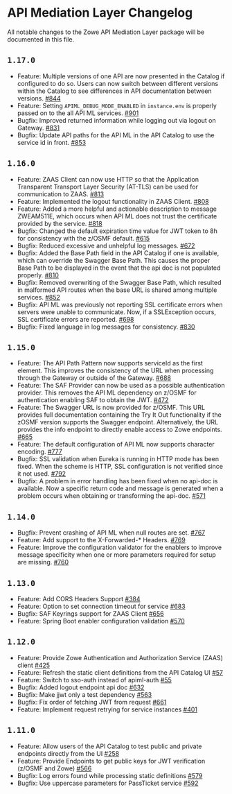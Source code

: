 # API Mediation Layer Changelog

All notable changes to the Zowe API Mediation Layer package will be documented in this file.
## `1.17.0`

- Feature: Multiple versions of one API are now presented in the Catalog if configured to do so. Users can now switch between different versions within the Catalog to see differences in API documentation between versions. [#844](https://github.com/zowe/api-layer/issues/844)
- Feature: Setting `APIML_DEBUG_MODE_ENABLED` in `instance.env` is properly passed on to the all API ML services. [#901](https://github.com/zowe/api-layer/issues/901)
- Bugfix: Improved returned information while logging out via logout on Gateway. [#831](https://github.com/zowe/api-layer/issues/831) 
- Bugfix: Update API paths for the API ML in the API Catalog to use the service id in front. [#853](https://github.com/zowe/api-layer/issues/853) 

## `1.16.0`

- Feature: ZAAS Client can now use HTTP so that the Application Transparent Transport Layer Security (AT-TLS) can be used for communication to ZAAS. [#813](https://github.com/zowe/api-layer/issues/813)
- Feature: Implemented the logout functionality in ZAAS Client. [#808](https://github.com/zowe/api-layer/issues/808)
- Feature: Added a more helpful and actionable description to message ZWEAM511E, which occurs when API ML does not trust the certificate provided by the service. [#818](https://github.com/zowe/api-layer/issues/818)
- Bugfix: Changed the default expiration time value for JWT token to 8h for consistency with the z/OSMF default. [#615](https://github.com/zowe/api-layer/issues/615)
- Bugfix: Reduced excessive and unhelpful log messages. [#672](https://github.com/zowe/api-layer/issues/672)
- Bugfix: Added the Base Path field in the API Catalog if one is available, which can override the Swagger Base Path. This causes the proper Base Path to be displayed in the event that the api doc is not populated properly. [#810](https://github.com/zowe/api-layer/issues/810)
- Bugfix: Removed overwriting of the Swagger Base Path, which resulted in malformed API routes when the base URL is shared among multiple services. [#852](https://github.com/zowe/api-layer/issues/852)
- Bugfix: API ML was previously not reporting SSL certificate errors when servers were unable to communicate. Now, if a SSLException occurs, SSL certificate errors are reported.  [#698](https://github.com/zowe/api-layer/issues/698)
- Bugfix: Fixed language in log messages for consistency. [#830](https://github.com/zowe/api-layer/issues/830)

## `1.15.0`

- Feature: The API Path Pattern now supports serviceId as the first element. This improves the consistency of the URL when processing through the Gateway or outside of the Gateway. [#688](https://github.com/zowe/api-layer/issues/688)
- Feature: The SAF Provider can now be used as a possible authentication provider. This removes the API ML dependency on z/OSMF for authentication enabling SAF to obtain the JWT. [#472](https://github.com/zowe/api-layer/issues/472)
- Feature: The Swagger URL is now provided for z/OSMF. This URL provides full documentation containing the Try It Out functionality if the zOSMF version supports the Swagger endpoint. Alternatively, the URL provides the info endpoint to directly enable access to Zowe endpoints.  [#665](https://github.com/zowe/api-layer/issues/665)
- Feature: The default configuration of API ML now supports character encoding. [#777](https://github.com/zowe/api-layer/issues/777)
- Bugfix: SSL validation when Eureka is running in HTTP mode has been fixed. When the scheme is HTTP, SSL configuration is not verified since it not used. [#792](https://github.com/zowe/api-layer/issues/792)
- Bugfix: A problem in error handling has been fixed when no api-doc is available. Now a specific return code and message is generated when a problem occurs when obtaining or transforming the api-doc. [#571](https://github.com/zowe/api-layer/issues/571)

## `1.14.0`

- Bugfix: Prevent crashing of API ML when null routes are set. [#767](https://github.com/zowe/api-layer/pull/767)
- Feature: Add support to the X-Forwarded-* Headers. [#769](https://github.com/zowe/api-layer/pull/769)
- Feature: Improve the configuration validator for the enablers to improve message specificity when one or more parameters required for setup are missing. [#760](https://github.com/zowe/api-layer/pull/760)

## `1.13.0`

- Feature: Add CORS Headers Support [#384](https://github.com/zowe/api-layer/issues/384)
- Feature: Option to set connection timeout for service [#683](https://github.com/zowe/api-layer/issues/683)
- Bugfix: SAF Keyrings support for ZAAS Client [#656](https://github.com/zowe/api-layer/issues/656)
- Feature: Spring Boot enabler configuration validation [#570](https://github.com/zowe/api-layer/issues/570)

## `1.12.0`

- Feature: Provide Zowe Authentication and Authorization Service (ZAAS) client [#425](https://github.com/zowe/api-layer/issues/425)
- Feature: Refresh the static client definitions from the API Catalog UI [#57](https://github.com/zowe/api-layer/issues/57)
- Feature: Switch to sso-auth instead of apiml-auth [#55](https://github.com/zowe/api-layer/issues/55)
- Bugfix: Added logout endpoint api doc [#632](https://github.com/zowe/api-layer/issues/632)
- Bugfix: Make jjwt only a test dependency [#563](https://github.com/zowe/api-layer/issues/563)
- Bugfix: Fix order of fetching JWT from request [#661](https://github.com/zowe/api-layer/pull/661) 
- Feature: Implement request retrying for service instances [#401](https://github.com/zowe/api-layer/issues/401)

## `1.11.0`

- Feature: Allow users of the API Catalog to test public and private endpoints directly from the UI [#258](https://github.com/zowe/api-layer/issues/258)
- Feature: Provide Endpoints to get public keys for JWT verification (z/OSMF and Zowe) [#566](https://github.com/zowe/api-layer/pull/566) 
- Bugfix: Log errors found while processing static definitions [#579](https://github.com/zowe/api-layer/issues/579)
- Bugfix: Use uppercase parameters for PassTicket service [#592](https://github.com/zowe/api-layer/pull/592)
